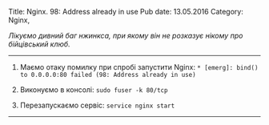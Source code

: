 Title: Nginx. 98: Address already in use
Pub date: 13.05.2016
Category: Nginx, 

_Лікуємо дивний баг нжинкса, при якому він не розказує нікому про бійцівський клюб._

-----
1. Маємо отаку помилку при спробі запустити Nginx:
`* [emerg]: bind() to 0.0.0.0:80 failed (98: Address already in use)`

2. Виконуємо в консолі:
`sudo fuser -k 80/tcp`

3. Перезапускаємо сервіс:
`service nginx start`
-----